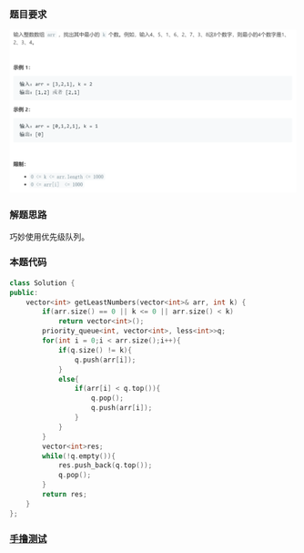 ### 题目要求

![](pic/offer40.png)

### 解题思路

巧妙使用优先级队列。

### 本题代码

```c++
class Solution {
public:
    vector<int> getLeastNumbers(vector<int>& arr, int k) {
        if(arr.size() == 0 || k <= 0 || arr.size() < k)
            return vector<int>();
        priority_queue<int, vector<int>, less<int>>q;
        for(int i = 0;i < arr.size();i++){
            if(q.size() != k){
                q.push(arr[i]);
            }
            else{
                if(arr[i] < q.top()){
                    q.pop();
                    q.push(arr[i]);
                }
            }
        }
        vector<int>res;
        while(!q.empty()){
            res.push_back(q.top());
            q.pop();
        }
        return res;
    }
};
```

### [手撸测试](https://leetcode-cn.com/problems/zui-xiao-de-kge-shu-lcof/)  
